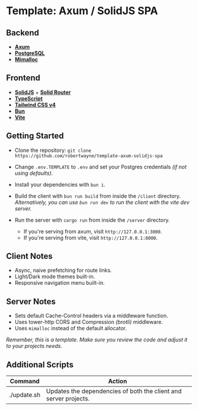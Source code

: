 # Template: Axum / SolidJS SPA

## Backend

- **[Axum](https://github.com/tokio-rs/axum)**
- **[PostgreSQL](https://www.postgresql.org)**
- **[Mimalloc](https://github.com/purpleprotocol/mimalloc_rust)**

## Frontend

- **[SolidJS](https://github.com/solidjs/solid)** + **[Solid Router](https://github.com/solidjs/solid-router)**
- **[TypeScript](https://www.typescriptlang.org)**
- **[Tailwind CSS v4](https://tailwindcss.com)**
- **[Bun](https://bun.sh/)**
- **[Vite](https://vitejs.dev/)**

## Getting Started

- Clone the repository: `git clone https://github.com/robertwayne/template-axum-solidjs-spa`

- Change `.env.TEMPLATE` to `.env` and set your Postgres credentials _(if not using defaults)_.

- Install your dependencies with `bun i`.

- Build the client with `bun run build` from inside the `/client` directory. _Alternatively, you can use `bun run dev` to run the client with the vite dev server._

- Run the server with `cargo run` from inside the `/server` directory.

  - If you're serving from axum, visit `http://127.0.0.1:3000`.
  - If you're serving from vite, visit `http://127.0.0.1:8000`.

## Client Notes

- Async, naive prefetching for route links.
- Light/Dark mode themes built-in.
- Responsive navigation menu built-in.

## Server Notes

- Sets default Cache-Control headers via a middleware function.
- Uses tower-http CORS and Compression _(brotli)_ middleware.
- Uses `mimalloc` instead of the default allocator.

_Remember, this is a template. Make sure you review the code and adjust it to your projects needs._

## Additional Scripts

Command     | Action
----------- | ----------------------------------------------------------------
./update.sh | Updates the dependencies of both the client and server projects.
